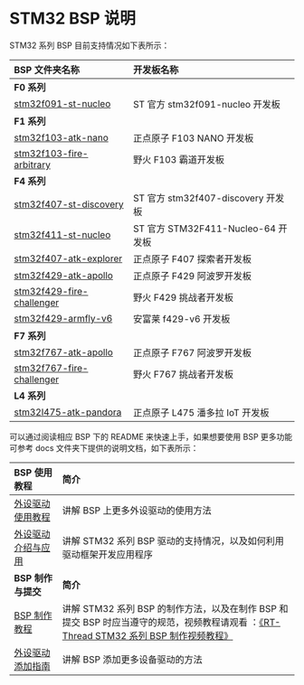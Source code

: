 # STM32 BSP 说明

STM32 系列 BSP 目前支持情况如下表所示：

| BSP 文件夹名称       | 开发板名称                 |
|:------------------------- |:-------------------------- |
| **F0 系列** |  |
| [stm32f091-st-nucleo](stm32f091-st-nucleo/) | ST 官方 stm32f091-nucleo 开发板 |
| **F1 系列** |  |
| [stm32f103-atk-nano](stm32f103-atk-nano/)        | 正点原子 F103 NANO 开发板  |
| [stm32f103-fire-arbitrary](stm32f103-fire-arbitrary/)  | 野火 F103 霸道开发板     |
| **F4 系列** |  |
| [stm32f407-st-discovery](stm32f407-st-discovery/) | ST 官方 stm32f407-discovery 开发板 |
| [stm32f411-st-nucleo](stm32f411-st-nucleo/) | ST 官方 STM32F411-Nucleo-64 开发板 |
| [stm32f407-atk-explorer](stm32f407-atk-explorer/)    | 正点原子 F407 探索者开发板 |
| [stm32f429-atk-apollo](stm32f429-atk-apollo/)      | 正点原子 F429 阿波罗开发板 |
| [stm32f429-fire-challenger](stm32f429-fire-challenger/) | 野火 F429 挑战者开发板     |
| [stm32f429-armfly-v6](stm32f429-armfly-v6) | 安富莱 f429-v6 开发板 |
| **F7 系列** |  |
| [stm32f767-atk-apollo](stm32f767-atk-apollo) | 正点原子 F767 阿波罗开发板 |
| [stm32f767-fire-challenger](stm32f767-fire-challenger/) | 野火 F767 挑战者开发板 |
| **L4 系列** |  |
| [stm32l475-atk-pandora](stm32l475-atk-pandora/) | 正点原子 L475 潘多拉 IoT 开发板    |

可以通过阅读相应 BSP 下的 README 来快速上手，如果想要使用 BSP 更多功能可参考 docs 文件夹下提供的说明文档，如下表所示：

| **BSP 使用教程** | **简介**                                          |
|:-------------------- |:------------------------------------------------- |
| [外设驱动使用教程](docs/STM32系列BSP外设驱动使用教程.md) | 讲解 BSP 上更多外设驱动的使用方法 |
| [外设驱动介绍与应用](docs/STM32系列驱动介绍.md) | 讲解 STM32 系列 BSP 驱动的支持情况，以及如何利用驱动框架开发应用程序 |
| **BSP 制作与提交** | **简介**                                     |
| [BSP 制作教程](docs/STM32系列BSP制作教程.md) | 讲解 STM32 系列 BSP 的制作方法，以及在制作 BSP 和提交 BSP 时应当遵守的规范，视频教程请观看 ：[《RT-Thread STM32 系列 BSP 制作视频教程》](https://url.cn/5qqxJMU?sf=uri) |
| [外设驱动添加指南](docs/STM32系列外设驱动添加指南.md) | 讲解 BSP 添加更多设备驱动的方法 |
